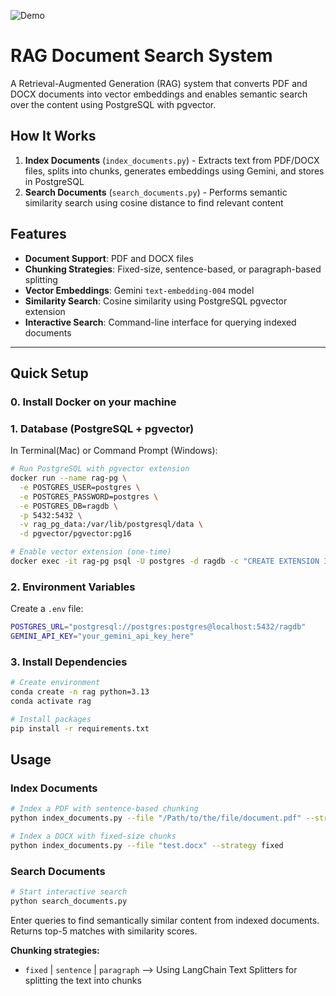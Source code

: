 ![Demo](demo.gif)

# RAG Document Search System

A Retrieval-Augmented Generation (RAG) system that converts PDF and DOCX documents into vector embeddings and enables semantic search over the content using PostgreSQL with pgvector.

## How It Works

1. **Index Documents** (`index_documents.py`) - Extracts text from PDF/DOCX files, splits into chunks, generates embeddings using Gemini, and stores in PostgreSQL
2. **Search Documents** (`search_documents.py`) - Performs semantic similarity search using cosine distance to find relevant content

## Features

- **Document Support**: PDF and DOCX files
- **Chunking Strategies**: Fixed-size, sentence-based, or paragraph-based splitting
- **Vector Embeddings**: Gemini `text-embedding-004` model
- **Similarity Search**: Cosine similarity using PostgreSQL pgvector extension
- **Interactive Search**: Command-line interface for querying indexed documents

---

## Quick Setup

### 0. Install Docker on your machine

### 1. Database (PostgreSQL + pgvector)
In Terminal(Mac) or Command Prompt (Windows):
```bash
# Run PostgreSQL with pgvector extension
docker run --name rag-pg \
  -e POSTGRES_USER=postgres \
  -e POSTGRES_PASSWORD=postgres \
  -e POSTGRES_DB=ragdb \
  -p 5432:5432 \
  -v rag_pg_data:/var/lib/postgresql/data \
  -d pgvector/pgvector:pg16

# Enable vector extension (one-time)
docker exec -it rag-pg psql -U postgres -d ragdb -c "CREATE EXTENSION IF NOT EXISTS vector;"
```

### 2. Environment Variables
Create a `.env` file:
```bash
POSTGRES_URL="postgresql://postgres:postgres@localhost:5432/ragdb"
GEMINI_API_KEY="your_gemini_api_key_here"
```

### 3. Install Dependencies
```bash
# Create environment
conda create -n rag python=3.13
conda activate rag
```

```bash
# Install packages
pip install -r requirements.txt
```

## Usage

### Index Documents
```bash
# Index a PDF with sentence-based chunking
python index_documents.py --file "/Path/to/the/file/document.pdf" --strategy sentence

# Index a DOCX with fixed-size chunks  
python index_documents.py --file "test.docx" --strategy fixed
```

### Search Documents
```bash
# Start interactive search
python search_documents.py
```
Enter queries to find semantically similar content from indexed documents.</br>Returns top-5 matches with similarity scores.

**Chunking strategies:**
- `fixed` | `sentence` | `paragraph` --> Using LangChain Text Splitters for splitting the text into chunks
